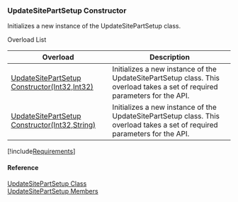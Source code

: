 ﻿### UpdateSitePartSetup Constructor

Initializes a new instance of the UpdateSitePartSetup class.

Overload List

| Overload | Description |
| --- | --- |
| [UpdateSitePartSetup Constructor(Int32,Int32)](FChoice.Toolkits.Clarify~FChoice.Toolkits.Clarify.Interfaces.UpdateSitePartSetup~_ctor(Int32,Int32).md) | Initializes a new instance of the UpdateSitePartSetup class. This overload takes a set of required parameters for the API.   |
| [UpdateSitePartSetup Constructor(Int32,String)](FChoice.Toolkits.Clarify~FChoice.Toolkits.Clarify.Interfaces.UpdateSitePartSetup~_ctor(Int32,String).md) | Initializes a new instance of the UpdateSitePartSetup class. This overload takes a set of required parameters for the API.   |

[!include[Requirements](../partials/requirements.md)]



#### Reference

[UpdateSitePartSetup Class](FChoice.Toolkits.Clarify~FChoice.Toolkits.Clarify.Interfaces.UpdateSitePartSetup.md)  
[UpdateSitePartSetup Members](FChoice.Toolkits.Clarify~FChoice.Toolkits.Clarify.Interfaces.UpdateSitePartSetup_members.md)
